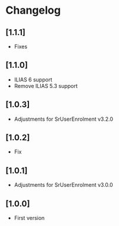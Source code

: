 # Changelog

## [1.1.1]
- Fixes

## [1.1.0]
- ILIAS 6 support
- Remove ILIAS 5.3 support

## [1.0.3]
- Adjustments for SrUserEnrolment v3.2.0

## [1.0.2]
- Fix

## [1.0.1]
- Adjustments for SrUserEnrolment v3.0.0

## [1.0.0]
- First version
